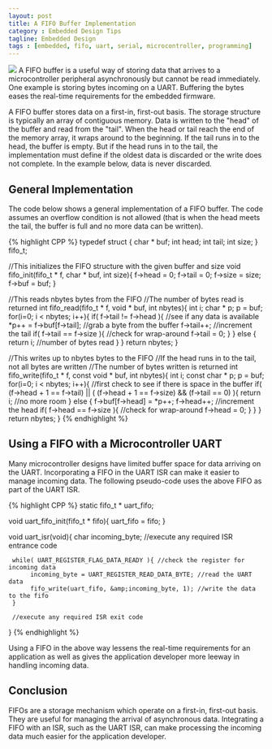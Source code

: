```yaml
---
layout: post
title: A FIFO Buffer Implementation
category : Embedded Design Tips
tagline: Embedded Design
tags : [embedded, fifo, uart, serial, microcontroller, programming]
---
```


<img class="post_image_tall" src="{{ BASE_PATH }}/images/fifo.png" />
A FIFO buffer is a useful way of storing data that arrives to a microcontroller peripheral 
asynchronously but cannot be read immediately.  One example is storing bytes incoming on a 
UART. Buffering the bytes eases the real-time requirements for the embedded firmware.

A FIFO buffer stores data on a first-in, first-out basis.   The storage structure is typically 
an array of contiguous memory.  Data is written to the "head" of the buffer and read from 
the "tail".  When the head or tail reach the end of the memory array, it wraps around to 
the beginning.  If the tail runs in to the head, the buffer is empty.  But if the head runs 
in to the tail, the implementation must define if the oldest data is discarded or the write 
does not complete.  In the example below, data is never discarded.

## General Implementation

The code below shows a general implementation of a FIFO buffer.  The code assumes an 
overflow condition is not allowed (that is when the head meets the tail, the buffer is 
full and no more data can be written).

{% highlight CPP %}
typedef struct {
     char * buf;
     int head;
     int tail;
     int size;
} fifo_t;
 
//This initializes the FIFO structure with the given buffer and size
void fifo_init(fifo_t * f, char * buf, int size){
     f->head = 0;
     f->tail = 0;
     f->size = size;
     f->buf = buf;
}
 
//This reads nbytes bytes from the FIFO
//The number of bytes read is returned
int fifo_read(fifo_t * f, void * buf, int nbytes){
     int i;
     char * p;
     p = buf;
     for(i=0; i < nbytes; i++){
          if( f->tail != f->head ){ //see if any data is available
               *p++ = f->buf[f->tail];  //grab a byte from the buffer
               f->tail++;  //increment the tail
               if( f->tail == f->size ){  //check for wrap-around
                    f->tail = 0;
               }
          } else {
               return i; //number of bytes read 
          }
     }
     return nbytes;
}
 
//This writes up to nbytes bytes to the FIFO
//If the head runs in to the tail, not all bytes are written
//The number of bytes written is returned
int fifo_write(fifo_t * f, const void * buf, int nbytes){
     int i;
     const char * p;
     p = buf;
     for(i=0; i < nbytes; i++){
           //first check to see if there is space in the buffer
           if( (f->head + 1 == f->tail) ||
                ( (f->head + 1 == f->size) && (f->tail == 0) ){
                 return i; //no more room
           } else {
               f->buf[f->head] = *p++;
               f->head++;  //increment the head
               if( f->head == f->size ){  //check for wrap-around
                    f->head = 0;
               }
           }
     }
     return nbytes;
}
{% endhighlight %}

## Using a FIFO with a Microcontroller UART

Many microcontroller designs have limited buffer space for data arriving on the 
UART.  Incorporating a FIFO in the UART ISR can make it easier to manage incoming 
data.  The following pseudo-code uses the above FIFO as part of the UART ISR.

{% highlight CPP %}
static fifo_t * uart_fifo;
 
void uart_fifo_init(fifo_t * fifo){
     uart_fifo = fifo;
}
 
void uart_isr(void){
     char incoming_byte;
     //execute any required ISR entrance code
 
     while( UART_REGISTER_FLAG_DATA_READY ){ //check the register for incoming data
          incoming_byte = UART_REGISTER_READ_DATA_BYTE; //read the UART data
          fifo_write(uart_fifo, &amp;incoming_byte, 1); //write the data to the fifo
     }
 
     //execute any required ISR exit code
}
{% endhighlight %}  

Using a FIFO in the above way lessens the real-time requirements for an application as 
well as gives the application developer more leeway in handling incoming data.

## Conclusion

FIFOs are a storage mechanism which operate on a first-in, first-out basis.  They are useful 
for managing the arrival of asynchronous data.  Integrating a FIFO with an ISR, such as the 
UART ISR, can make processing the incoming data much easier for the application developer.


